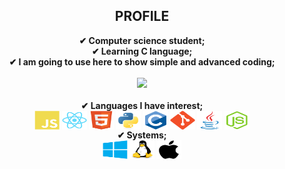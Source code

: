 <div align="center">
  <h2>PROFILE</h2>
  <b>✔ Computer science student;<br>
    ✔ Learning C language;<br>
    ✔ I am going to use here to show simple and advanced coding;<br>
  </div>

<div align="center">
  <br>
    <a href="#">
    <img height="180em" src="https://github-readme-stats.vercel.app/api?username=vinolaa&show_icons=true&theme=tokyonight&include_all_commits=true&count_private=true&hide=prs&hide_border=true&hide_rank=true">
  </a>
 </div>
  
  <br>
  
  <div align="center">
    <b>✔ Languages I have interest;<br>
    <img align="center" alt="js" height="30" width="40" src="https://raw.githubusercontent.com/devicons/devicon/master/icons/javascript/javascript-plain.svg">
    <img align="center" alt="react" height="30" width="40" src="https://raw.githubusercontent.com/devicons/devicon/master/icons/react/react-original.svg">
    <img align="center" alt="html5" height="30" width="40" src="https://raw.githubusercontent.com/devicons/devicon/master/icons/html5/html5-original.svg">
    <img align="center" alt="py" height="30" width="40" src="https://raw.githubusercontent.com/devicons/devicon/master/icons/python/python-original.svg">
    <img align="center" alt"c" height="30" width="40" src="https://github.com/devicons/devicon/blob/master/icons/c/c-original.svg">
    <img align="center" alt"git" height="30" width="40" src="https://github.com/devicons/devicon/blob/master/icons/git/git-original.svg">
    <img align="center" alt"java" height="30" width="40" src="https://github.com/devicons/devicon/blob/master/icons/java/java-original.svg">
    <img align="center" alt"node" height="30" width="40" src="https://github.com/devicons/devicon/blob/master/icons/nodejs/nodejs-original.svg">
    <br>
    <b>✔ Systems;<br>
    <img align="center" alt="w" height="30" width="40" src="https://github.com/devicons/devicon/blob/master/icons/windows8/windows8-original.svg">
    <img align="center" alt="l" height="30" width="40" src="https://github.com/devicons/devicon/blob/master/icons/linux/linux-original.svg">
    <img align="center" alt="a" height="30" width="40" src="https://github.com/devicons/devicon/blob/master/icons/apple/apple-original.svg">
      </div>
